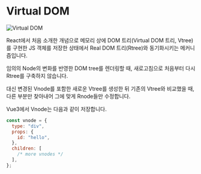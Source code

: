 # Virtual DOM

<Image src="../_images/vdom.jpeg" alt="Virtual DOM" />

React에서 처음 소개한 개념으로 메모리 상에 DOM 트리(Virtual DOM 트리, Vtree)를 구현한 JS 객체를 저장한 상태에서 Real DOM 트리(Rtree)와 동기화시키는 메커니즘입니다.

임의의 Node의 변화를 반영한 DOM tree를 렌더링할 때, 새로고침으로 처음부터 다시 Rtree를 구축하지 않습니다.

대신 변경된 Vnode를 포함한 새로운 Vtree를 생성한 뒤 기존의 Vtree와 비교했을 때, 다른 부분만 찾아내어 그에 맞게 Rnode들만 수정합니다.

Vue3에서 Vnode는 다음과 같이 저장합니다.

```js
const vnode = {
  type: "div",
  props: {
    id: "hello",
  },
  children: [
    /* more vnodes */
  ],
};
```

